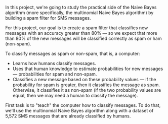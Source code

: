 In this project, we're going to study the practical side of the Naive Bayes algorithm (more specifically, the multinomial Naive Bayes algorithm) by building a spam filter for SMS messages.

For this project, our goal is to create a spam filter that classifies new messages with an accuracy greater than 80% — so we expect that more than 80% of the new messages will be classified correctly as spam or ham (non-spam).

To classify messages as spam or non-spam, that is, a computer:

- Learns how humans classify messages.
- Uses that human knowledge to estimate probabilities for new messages — probabilities for spam and non-spam.
- Classifies a new message based on these probability values — if the probability for spam is greater, then it classifies the message as spam. Otherwise, it classifies it as non-spam (if the two probability values are equal, then we may need a human to classify the message).

First task is to "teach" the computer how to classify messages. To do that, we'll use the multinomial Naive Bayes algorithm along with a dataset of 5,572 SMS messages that are already classified by humans.
